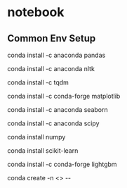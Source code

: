 # notebook

## Common Env Setup
conda install -c anaconda pandas

conda install -c anaconda nltk

conda install -c tqdm

conda install -c conda-forge matplotlib

conda install -c anaconda seaborn

conda install -c anaconda scipy

conda install numpy

conda install scikit-learn

conda install -c conda-forge lightgbm

conda create -n <<Name>> --

